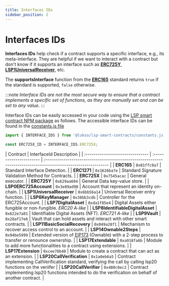 ```yaml
---
title: Interfaces IDs
sidebar_position: 2
---
```


# Interfaces IDs

**Interfaces IDs** help check if a contract supports a specific interface, e.g., its meta-interface. They are helpful if we want to interact with a contract but don't know if it supports an interface such as **[ERC725Y](https://github.com/ethereum/EIPs/blob/master/EIPS/eip-725.md#erc725y)**, **[LSP1UniversalReceiver](https://github.com/lukso-network/LIPs/blob/main/LSPs/LSP-1-UniversalReceiver.md)**, etc.

The **supportsInterface** function from the **[ERC165](https://eips.ethereum.org/EIPS/eip-165)** standard returns `true` if the standard is supported, `false` otherwise.

:::note
_Interface IDs are not the most secure way to ensure that a contract implements a specific set of functions, as they are manually set and can be set to any value._
:::

Interface IDs can be easily accessed in your code using the [LSP smart contract NPM package](https://www.npmjs.com/package/@lukso/lsp-smart-contracts) as follows. The accessible interface IDs can be found in the [constants.js file](https://github.com/lukso-network/lsp-smart-contracts/blob/main/constants.js)

```js
import { INTERFACE_IDS } from '@lukso/lsp-smart-contracts/constants.js';

const ERC725X_ID = INTERFACE_IDS.ERC725X;
```

| Contract                         | InterfaceId Description |
| :------------------------------- | :---------------------- | :------------------------------------------------------------------------------------------------------------- |
| **ERC165**                       | `0x01ffc9a7`            | Standard Interface Detection.                                                                                  |
| **ERC1271**                      | `0x1626ba7e`            | Standard Signature Validation Method for Contracts.                                                            |
| **ERC725X**                      | `0x7545acac`            | General executor.                                                                                              |
| **ERC725Y**                      | `0x629aa694`            | General Data key-value store.                                                                                  |
| **LSP0ERC725Account**            | `0x3e89ad98`            | Account that represent an identity on-chain.                                                                   |
| **LSP1UniversalReceiver**        | `0x6bb56a14`            | Universal Receiver entry function.                                                                             |
| **LSP6KeyManager**               | `0x38bb3cdb`            | Controller for the ERC725Account.                                                                              |
| **LSP7DigitalAsset**             | `0xda1f85e4`            | Digital Assets either fungible or non-fungible. _ERC20 A-like_                                                 |
| **LSP8IdentifiableDigitalAsset** | `0x622e7a01`            | Identifiable Digital Assets (NFT). _ERC721 A-like_                                                             |
| **LSP9Vault**                    | `0x28af17e6`            | Vault that can hold assets and interact with other smart contracts.                                            |
| **LSP11BasicSocialRecovery**     | `0x049a28f1`            | Mechanism to recover access control to an account.                                                             |
| **LSP14Ownable2Steps**           | `0x94be5999`            | Extended version of [EIP173] (Ownable) with a 2-step process to transfer or renounce ownership.                |
| **LSP17Extendable**              | `0xa918fa6b`            | Module to add more functionalities to a contract using extensions.                                             |
| **LSP17Extension**               | `0xcee78b40`            | Module to create a contract that can act as an extension.                                                      |
| **LSP20CallVerification**        | `0x1a0eb6a5`            | Contract implementing CallVerification standard, verifying the call by calling lsp20 functions on the veriifer |
| **LSP20CallVerifier**            | `0x480c0ec2`            | Contract implementing lsp20 functions intended to do the verification on behalf of another contract.           |

[eip173]: https://eips.ethereum.org/EIPS/eip-173
